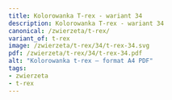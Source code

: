 ```yaml
---
title: Kolorowanka T-rex - wariant 34
description: Kolorowanka T-rex - wariant 34
canonical: /zwierzeta/t-rex/
variant_of: t-rex
image: /zwierzeta/t-rex/34/t-rex-34.svg
pdf: /zwierzeta/t-rex/34/t-rex-34.pdf
alt: "Kolorowanka t-rex – format A4 PDF"
tags:
- zwierzeta
- t-rex
---
```

